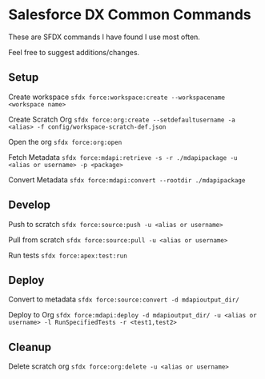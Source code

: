 # Salesforce DX Common Commands

These are SFDX commands I have found I use most often.

Feel free to suggest additions/changes.


## Setup
Create workspace `sfdx force:workspace:create --workspacename <workspace name>`

Create Scratch Org   `sfdx force:org:create --setdefaultusername -a <alias> -f config/workspace-scratch-def.json`

Open the org         `sfdx force:org:open`

Fetch Metadata       `sfdx force:mdapi:retrieve -s -r ./mdapipackage -u <alias or username> -p <package>`

Convert Metadata     `sfdx force:mdapi:convert --rootdir ./mdapipackage`


## Develop
Push to scratch	`sfdx force:source:push -u <alias or username>`

Pull from scratch     `sfdx force:source:pull -u <alias or username>`

Run tests `sfdx force:apex:test:run`

## Deploy
Convert to metadata  `sfdx force:source:convert -d mdapioutput_dir/`

Deploy to Org        `sfdx force:mdapi:deploy -d mdapioutput_dir/ -u <alias or username> -l RunSpecifiedTests -r <test1,test2>`

## Cleanup
Delete scratch org   `sfdx force:org:delete -u <alias or username>`

